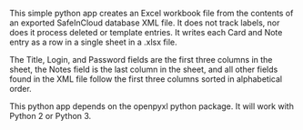 This simple python app creates an Excel workbook file from the contents of an exported SafeInCloud database XML file.
It does not track labels, nor does it process deleted or template entries.
It writes each Card and Note entry as a row in a single sheet in a .xlsx file.

The Title, Login, and Password fields are the first three columns in the sheet, the Notes field is the last column in the sheet, and all other fields found in the XML file follow the first three columns sorted in alphabetical order.

This python app depends on the openpyxl python package. It will work with Python 2 or Python 3.
